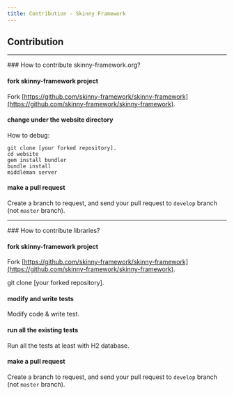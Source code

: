 ```yaml
---
title: Contribution - Skinny Framework
---
```


## Contribution

<hr/>
### How to contribute skinny-framework.org?

#### fork skinny-framework project

Fork [https://github.com/skinny-framework/skinny-framework](https://github.com/skinny-framework/skinny-framework).

#### change under the website directory

How to debug:

```
git clone [your forked repository].
cd website
gem install bundler
bundle install
middleman server
```

#### make a pull request

Create a branch to request, and send your pull request to `develop` branch (not `master` branch).


<hr/>
### How to contribute libraries?

#### fork skinny-framework project

Fork [https://github.com/skinny-framework/skinny-framework](https://github.com/skinny-framework/skinny-framework).

git clone [your forked repository].

#### modify and write tests

Modify code & write test.

#### run all the existing tests

Run all the tests at least with H2 database.

#### make a pull request

Create a branch to request, and send your pull request to `develop` branch (not `master` branch).

